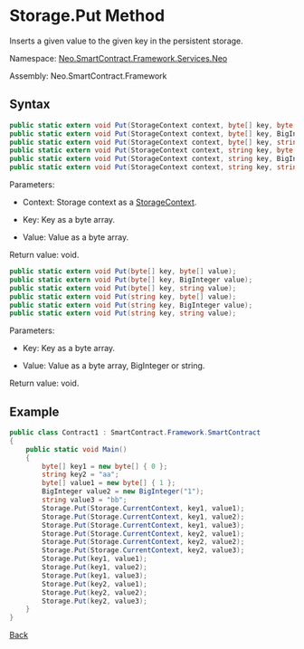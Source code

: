 # Storage.Put Method

Inserts a given value to the given key in the persistent storage.

Namespace: [Neo.SmartContract.Framework.Services.Neo](../../neo.md)

Assembly: Neo.SmartContract.Framework

## Syntax

```c#
public static extern void Put(StorageContext context, byte[] key, byte[] value);
public static extern void Put(StorageContext context, byte[] key, BigInteger value);
public static extern void Put(StorageContext context, byte[] key, string value);
public static extern void Put(StorageContext context, string key, byte[] value);
public static extern void Put(StorageContext context, string key, BigInteger value);
public static extern void Put(StorageContext context, string key, string value);
```

Parameters:

- Context: Storage context as a [StorageContext](../StorageContext.md).

- Key: Key as a byte array.

- Value: Value as a byte array.


Return value: void.

```c#
public static extern void Put(byte[] key, byte[] value);
public static extern void Put(byte[] key, BigInteger value);
public static extern void Put(byte[] key, string value);
public static extern void Put(string key, byte[] value);
public static extern void Put(string key, BigInteger value);
public static extern void Put(string key, string value);
```

Parameters:

- Key: Key as a byte array.

- Value: Value as a byte array, BigInteger or string.


Return value: void.

## Example

```c#
public class Contract1 : SmartContract.Framework.SmartContract
{
    public static void Main()
    {
        byte[] key1 = new byte[] { 0 };
        string key2 = "aa";
        byte[] value1 = new byte[] { 1 };
        BigInteger value2 = new BigInteger("1");
        string value3 = "bb";
        Storage.Put(Storage.CurrentContext, key1, value1);
        Storage.Put(Storage.CurrentContext, key1, value2);
        Storage.Put(Storage.CurrentContext, key1, value3);
        Storage.Put(Storage.CurrentContext, key2, value1);
        Storage.Put(Storage.CurrentContext, key2, value2);
        Storage.Put(Storage.CurrentContext, key2, value3);
        Storage.Put(key1, value1);
        Storage.Put(key1, value2);
        Storage.Put(key1, value3);
        Storage.Put(key2, value1);
        Storage.Put(key2, value2);
        Storage.Put(key2, value3);
    }
}
```

[Back](../Storage.md)
